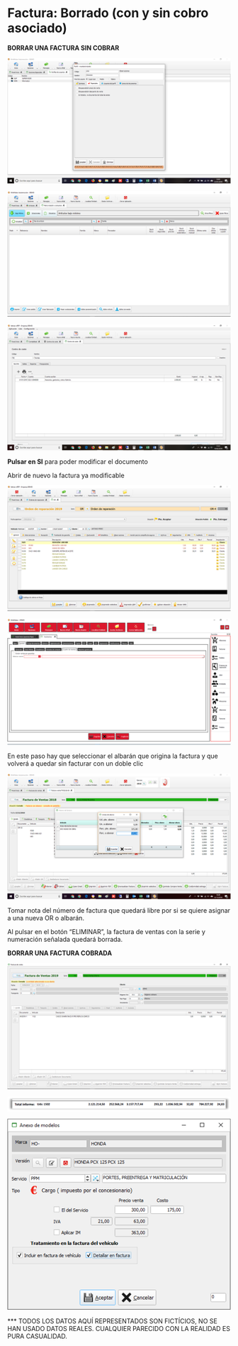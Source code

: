 # Factura: Borrado \(con y sin cobro asociado\)

 **BORRAR UNA FACTURA SIN COBRAR**

![Abrir el Panel de Facturas o acceder a facturas desde las otras localizaciones de Facturas](../../.gitbook/assets/image%20%28194%29.png)

![Seleccionar una factura \(sin cobro en este caso\)](../../.gitbook/assets/image%20%28324%29.png)

![\(Paso 3 &#x2013; Viene de Factura cobrada\) &#x2013; Pulsar en Abrir Factura para hacerla modificable](../../.gitbook/assets/image%20%28159%29.png)

**Pulsar en SI** para poder modificar el documento

Abrir de nuevo la factura ya modificable

![Pulsar en Desfacturar Documento &amp;gt; Se abre una ventana donde seleccionar el albar&#xE1;n origen](../../.gitbook/assets/image%20%28175%29.png)

![Doble clic en el albar&#xE1;n que origin&#xF3; la factura](../../.gitbook/assets/image%20%28356%29.png)

En este paso hay que seleccionar el albarán que origina la factura y que volverá a quedar sin facturar con un doble clic

![Anotar n&#xFA;mero de factura &#x2013; Pulsar en Eliminar](../../.gitbook/assets/image%20%2843%29.png)

Tomar nota del número de factura que quedará libre por si se quiere asignar a una nueva OR o albarán.

Al pulsar en el botón “ELIMINAR”, la factura de ventas con la serie y numeración señalada quedará borrada.

**BORRAR UNA FACTURA COBRADA**

![Abrir la factura cobrada y pulsar en la pesta&#xF1;a Tesorer&#xED;a](../../.gitbook/assets/image%20%28233%29.png)

![Doble clic en el pago para abrir sus opciones](../../.gitbook/assets/image%20%28345%29.png)

![Pulsar en Eliminar para quitar el pago y pasar al paso 3 de borrar facturas sin cobrar](../../.gitbook/assets/image%20%28288%29.png)

 \*\*\* TODOS LOS DATOS AQUÍ REPRESENTADOS SON FICTÍCIOS, NO SE HAN USADO DATOS REALES. CUALQUIER PARECIDO CON LA REALIDAD ES PURA CASUALIDAD.

